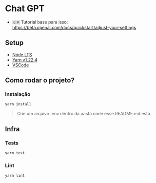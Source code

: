 # Chat GPT

- 🇧🇷 Tutorial base para isso: https://beta.openai.com/docs/quickstart/adjust-your-settings 

## Setup

- [Node LTS](https://nodejs.org/en/download/)
- [Yarn v1.22.4](https://classic.yarnpkg.com/en/docs/install/#windows-stable)
- [VSCode](https://code.visualstudio.com/)

## Como rodar o projeto?

### Instalação

```sh
yarn install
```

> Crie um arquivo .env dentro da pasta onde esse README.md está.

## Infra 

### Tests
```sh
yarn test
```

### Lint
```sh
yarn lint
```
